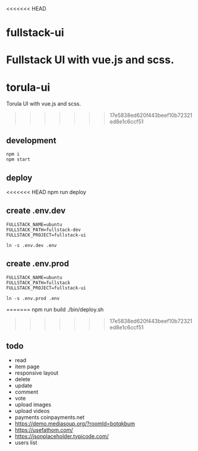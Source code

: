 <<<<<<< HEAD
# fullstack-ui

Fullstack UI with vue.js and scss.
=======
# torula-ui

Torula UI with vue.js and scss.
>>>>>>> 17e5838ed620f443beef10b72321ed8e1c6ccf51

## development

	npm i
	npm start

## deploy

<<<<<<< HEAD
	npm run deploy

## create .env.dev

    FULLSTACK_NAME=ubuntu
    FULLSTACK_PATH=fullstack-dev
    FULLSTACK_PROJECT=fullstack-ui

    ln -s .env.dev .env

## create .env.prod

    FULLSTACK_NAME=ubuntu
    FULLSTACK_PATH=fullstack
    FULLSTACK_PROJECT=fullstack-ui

    ln -s .env.prod .env
=======
	npm run build
	./bin/deploy.sh
>>>>>>> 17e5838ed620f443beef10b72321ed8e1c6ccf51

## todo

- read
- item page
- responsive layout
- delete
- update
- comment
- vote
- upload images
- upload videos
- payments coinpayments.net
- https://demo.mediasoup.org/?roomId=botqkbum
- https://usefathom.com/
- https://jsonplaceholder.typicode.com/
- users list
